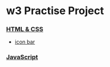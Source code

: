 # w3 Practise Project

### <a href="#html-css">HTML & CSS</a>

- <a href="https://hossainrabbi.github.io/w3-practise-project/icon-bar">icon bar</a>

### <a href="#js">JavaScript</a>
